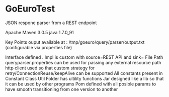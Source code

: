 # GoEuroTest
JSON respone parser from a REST endpoint



Apache Maven 3.0.5
java 1.7.0_91

Key Points 
ouput available at : /tmp/goeuro/query/parser/output.txt (configurable via properties file)

Interface defined .
Impl is custom with source=REST API and sink= File Path 
queryparser.properties can be used for passing any external resource path 
http client used so that custom strategy for retry/ConnectionReuse/keepAlive can be supported 
All constants present in Constant Class 
Util Folder has ultility functions 
Jar designed like a lib so that it can be used by other programs 
Pom defined with all posible params to have smooth transitioning from one version to another
